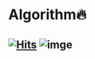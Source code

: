 # Algorithm:fire:
## [![Hits](https://hits.seeyoufarm.com/api/count/incr/badge.svg?url=https%3A%2F%2Fgithub.com%2Fmsmn1729%2FAlgorithm&count_bg=%2306A1F1&title_bg=%23555555&icon=iconify.svg&icon_color=%23FFFFFF&title=hits&edge_flat=false)](https://hits.seeyoufarm.com) ![imge](https://img.shields.io/badge/Language-c++-yellow) 
